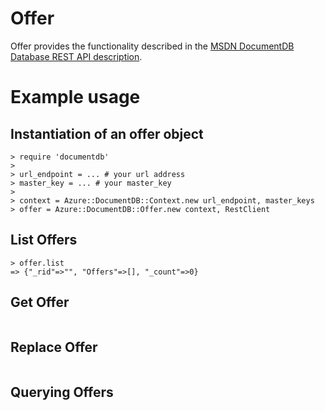 # Offer

Offer provides the functionality described in the [MSDN DocumentDB Database REST API description](https://msdn.microsoft.com/en-us/library/azure/dn962115.aspx).

# Example usage

## Instantiation of an offer object
```
> require 'documentdb'
>
> url_endpoint = ... # your url address
> master_key = ... # your master_key
>
> context = Azure::DocumentDB::Context.new url_endpoint, master_keys
> offer = Azure::DocumentDB::Offer.new context, RestClient
```

## List Offers
```
> offer.list
=> {"_rid"=>"", "Offers"=>[], "_count"=>0}
```

## Get Offer
```
```

## Replace Offer
```
```

## Querying Offers
```
```